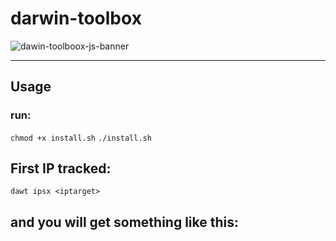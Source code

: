 # darwin-toolbox

![dawin-toolboox-js-banner](https://github.com/user-attachments/assets/09f69de0-21ab-43ec-9a37-792eeeb9c699)

---

## Usage

### run:

`chmod +x install.sh`
`./install.sh`

## First IP tracked:

`dawt ipsx <iptarget>`

## and you will get something like this:

